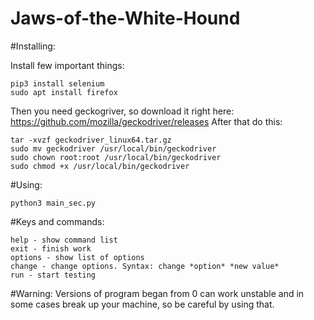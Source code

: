 # Jaws-of-the-White-Hound

#Installing:

Install few important things:

    pip3 install selenium
    sudo apt install firefox

Then you need geckogriver, so download it right here: https://github.com/mozilla/geckodriver/releases
After that do this:

    tar -xvzf geckodriver_linux64.tar.gz
    sudo mv geckodriver /usr/local/bin/geckodriver
    sudo chown root:root /usr/local/bin/geckodriver
    sudo chmod +x /usr/local/bin/geckodriver

#Using:

    python3 main_sec.py

#Keys and commands:

    help - show command list
    exit - finish work
    options - show list of options
    change - change options. Syntax: change *option* *new value*
    run - start testing

#Warning:
Versions of program began from 0 can work unstable and in some cases break up your machine, so be careful by using that.


